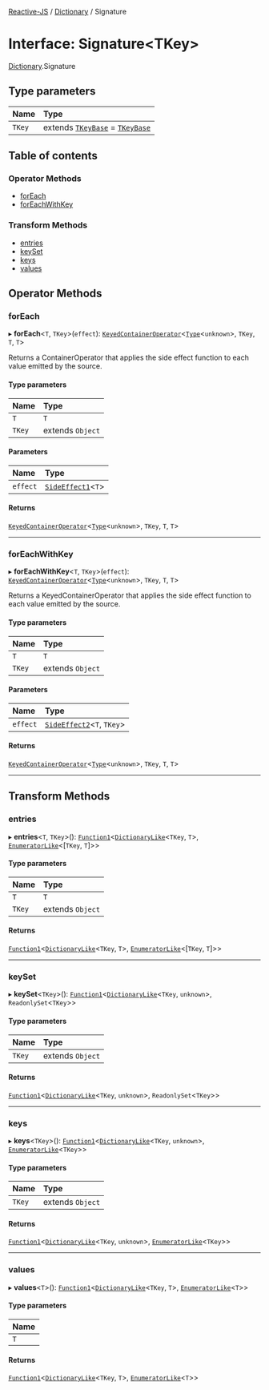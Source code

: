 [Reactive-JS](../README.md) / [Dictionary](../modules/Dictionary.md) / Signature

# Interface: Signature<TKey\>

[Dictionary](../modules/Dictionary.md).Signature

## Type parameters

| Name | Type |
| :------ | :------ |
| `TKey` | extends [`TKeyBase`](../modules/Dictionary.md#tkeybase) = [`TKeyBase`](../modules/Dictionary.md#tkeybase) |

## Table of contents

### Operator Methods

- [forEach](Dictionary.Signature.md#foreach)
- [forEachWithKey](Dictionary.Signature.md#foreachwithkey)

### Transform Methods

- [entries](Dictionary.Signature.md#entries)
- [keySet](Dictionary.Signature.md#keyset)
- [keys](Dictionary.Signature.md#keys)
- [values](Dictionary.Signature.md#values)

## Operator Methods

### forEach

▸ **forEach**<`T`, `TKey`\>(`effect`): [`KeyedContainerOperator`](../modules/types.md#keyedcontaineroperator)<[`Type`](../modules/Dictionary.md#type)<`unknown`\>, `TKey`, `T`, `T`\>

Returns a ContainerOperator that applies the side effect function to each
value emitted by the source.

#### Type parameters

| Name | Type |
| :------ | :------ |
| `T` | `T` |
| `TKey` | extends `Object` |

#### Parameters

| Name | Type |
| :------ | :------ |
| `effect` | [`SideEffect1`](../modules/functions.md#sideeffect1)<`T`\> |

#### Returns

[`KeyedContainerOperator`](../modules/types.md#keyedcontaineroperator)<[`Type`](../modules/Dictionary.md#type)<`unknown`\>, `TKey`, `T`, `T`\>

___

### forEachWithKey

▸ **forEachWithKey**<`T`, `TKey`\>(`effect`): [`KeyedContainerOperator`](../modules/types.md#keyedcontaineroperator)<[`Type`](../modules/Dictionary.md#type)<`unknown`\>, `TKey`, `T`, `T`\>

Returns a KeyedContainerOperator that applies the side effect function to each
value emitted by the source.

#### Type parameters

| Name | Type |
| :------ | :------ |
| `T` | `T` |
| `TKey` | extends `Object` |

#### Parameters

| Name | Type |
| :------ | :------ |
| `effect` | [`SideEffect2`](../modules/functions.md#sideeffect2)<`T`, `TKey`\> |

#### Returns

[`KeyedContainerOperator`](../modules/types.md#keyedcontaineroperator)<[`Type`](../modules/Dictionary.md#type)<`unknown`\>, `TKey`, `T`, `T`\>

___

## Transform Methods

### entries

▸ **entries**<`T`, `TKey`\>(): [`Function1`](../modules/functions.md#function1)<[`DictionaryLike`](types.DictionaryLike.md)<`TKey`, `T`\>, [`EnumeratorLike`](types.EnumeratorLike.md)<[`TKey`, `T`]\>\>

#### Type parameters

| Name | Type |
| :------ | :------ |
| `T` | `T` |
| `TKey` | extends `Object` |

#### Returns

[`Function1`](../modules/functions.md#function1)<[`DictionaryLike`](types.DictionaryLike.md)<`TKey`, `T`\>, [`EnumeratorLike`](types.EnumeratorLike.md)<[`TKey`, `T`]\>\>

___

### keySet

▸ **keySet**<`TKey`\>(): [`Function1`](../modules/functions.md#function1)<[`DictionaryLike`](types.DictionaryLike.md)<`TKey`, `unknown`\>, `ReadonlySet`<`TKey`\>\>

#### Type parameters

| Name | Type |
| :------ | :------ |
| `TKey` | extends `Object` |

#### Returns

[`Function1`](../modules/functions.md#function1)<[`DictionaryLike`](types.DictionaryLike.md)<`TKey`, `unknown`\>, `ReadonlySet`<`TKey`\>\>

___

### keys

▸ **keys**<`TKey`\>(): [`Function1`](../modules/functions.md#function1)<[`DictionaryLike`](types.DictionaryLike.md)<`TKey`, `unknown`\>, [`EnumeratorLike`](types.EnumeratorLike.md)<`TKey`\>\>

#### Type parameters

| Name | Type |
| :------ | :------ |
| `TKey` | extends `Object` |

#### Returns

[`Function1`](../modules/functions.md#function1)<[`DictionaryLike`](types.DictionaryLike.md)<`TKey`, `unknown`\>, [`EnumeratorLike`](types.EnumeratorLike.md)<`TKey`\>\>

___

### values

▸ **values**<`T`\>(): [`Function1`](../modules/functions.md#function1)<[`DictionaryLike`](types.DictionaryLike.md)<`TKey`, `T`\>, [`EnumeratorLike`](types.EnumeratorLike.md)<`T`\>\>

#### Type parameters

| Name |
| :------ |
| `T` |

#### Returns

[`Function1`](../modules/functions.md#function1)<[`DictionaryLike`](types.DictionaryLike.md)<`TKey`, `T`\>, [`EnumeratorLike`](types.EnumeratorLike.md)<`T`\>\>
